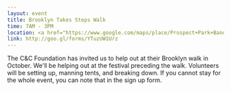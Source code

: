 ```yaml
---
layout: event
title: Brooklyn Takes Steps Walk
time: 7AM - 3PM
location: <a href="https://www.google.com/maps/place/Prospect+Park+Bandshell/@40.663348,-73.9765387,14z/data=!4m2!3m1!1s0x89c25b1b652da915:0x4f03686bcb67e3c8">Prospect Park Bandshell, Brookyln</a>
link: http://goo.gl/forms/YTuzUW1Urz
---
```

The C&C Foundation has invited us to help out at their Brooklyn walk in October. We'll be helping out at the festival preceding the walk. Volunteers will be setting up, manning tents, and breaking down. If you cannot stay for the whole event, you can note that in the sign up form.